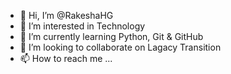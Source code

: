 - 👋 Hi, I’m @RakeshaHG
- 👀 I’m interested in Technology 
- 🌱 I’m currently learning Python, Git & GitHub
- 💞️ I’m looking to collaborate on Lagacy Transition
- 📫 How to reach me ...

<!---
RakeshaHG/RakeshaHG is a ✨ special ✨ repository because its `README.md` (this file) appears on your GitHub profile.
You can click the Preview link to take a look at your changes.
--->
